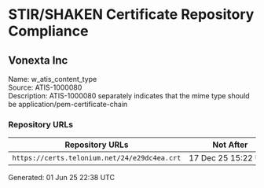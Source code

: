 # STIR/SHAKEN Certificate Repository Compliance

## Vonexta Inc

Name: w_atis_content_type\
Source: ATIS-1000080\
Description: ATIS-1000080 separately indicates that the mime type should be application/pem-certificate-chain
### Repository URLs

| Repository URLs | Not After |  Problems | Link |
|-----------------|-----------|-----------|------|
| `https://certs.telonium.net/24/e29dc4ea.crt` | 17&#160;Dec&#160;25&#160;15:22&#160;UTC | true | [view](../../REPOS/581cbbc302e98eba3eefa6ef8e9b3f3e7c2d1030/README.md) |


Generated: 01 Jun 25 22:38 UTC